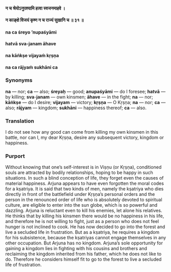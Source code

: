 #### न च श्रेयोऽनुपश्यामि हत्वा स्वजनमाहवे ।
#### न काङ्क्षे विजयं कृष्ण न च राज्यं सुखानि च ॥ ३१ ॥

#### na ca śreyo ’nupaśyāmi
#### hatvā sva-janam āhave
#### na kāṅkṣe vijayaṁ kṛṣṇa
#### na ca rājyaṁ sukhāni ca

### Synonyms

**na** — nor; **ca** — also; **śreyaḥ** — good; **anupaśyāmi** — do I foresee; **hatvā** — by killing; **sva**-**janam** — own kinsmen; **āhave** — in the fight; **na** — nor; **kāṅkṣe** — do I desire; **vijayam** — victory; **kṛṣṇa** — O Kṛṣṇa; **na** — nor; **ca** — also; **rājyam** — kingdom; **sukhāni** — happiness thereof; **ca** — also.

### Translation

I do not see how any good can come from killing my own kinsmen in this battle, nor can I, my dear Kṛṣṇa, desire any subsequent victory, kingdom or happiness.

### Purport

Without knowing that one’s self-interest is in Viṣṇu (or Kṛṣṇa), conditioned souls are attracted by bodily relationships, hoping to be happy in such situations. In such a blind conception of life, they forget even the causes of material happiness. Arjuna appears to have even forgotten the moral codes for a kṣatriya. It is said that two kinds of men, namely the kṣatriya who dies directly in front of the battlefield under Kṛṣṇa’s personal orders and the person in the renounced order of life who is absolutely devoted to spiritual culture, are eligible to enter into the sun globe, which is so powerful and dazzling. Arjuna is reluctant even to kill his enemies, let alone his relatives. He thinks that by killing his kinsmen there would be no happiness in his life, and therefore he is not willing to fight, just as a person who does not feel hunger is not inclined to cook. He has now decided to go into the forest and live a secluded life in frustration. But as a kṣatriya, he requires a kingdom for his subsistence, because the kṣatriyas cannot engage themselves in any other occupation. But Arjuna has no kingdom. Arjuna’s sole opportunity for gaining a kingdom lies in fighting with his cousins and brothers and reclaiming the kingdom inherited from his father, which he does not like to do. Therefore he considers himself fit to go to the forest to live a secluded life of frustration.